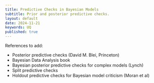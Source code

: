 ```yaml
---
title: Predictive Checks in Bayesian Models
subtitle: Prior and posterior predictive checks.
layout: default
date: 2024-11-21
keywords: UQ
published: true
---
```


References to add:
- Posterior predictive checks (David M. Blei, Princeton)
- Bayesian Data Analysis book
- Bayesian posterior predictive checks for complex models (Lynch)
- Split predictive checks
- Holdout predictive checks for Bayesian model criticism (Moran et al)
